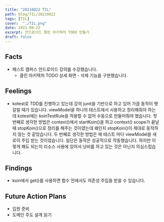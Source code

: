 ```yaml
---
title: "20210822 TIL"
path: blog/TIL/20210822
tags: [TIL]
cover:  "./TIL.png"
date: 2021-08-22
excerpt: 안드로이드 클린 아키텍처 TODO 만들기 
draft: false
---
```


## Facts

* 패스트 캠퍼스 안드로이드 강의를 수강했습니다.
    * 클린 아키텍처 TODO 상세 화면 - 삭제 기능을 구현했습니다. 


## Feelings

* kotest로 TDD를 진행하고 있는데 강의 junit을 기반으로 하고 있어 가끔 동작이 헷갈릴 때가 있습니다. viewModel을 하나의 테스트에서 사용하고 정리해줘야 하는데 kotest에는 koinTestRule을 적용할 수 없어 수동으로 만들어줘야 했습니다.  첫 번째로 생각한 방법은 context()에서 startKoin()을 하고 context() scope가 끝날 때 stopKoin()으로 정리를 해주는 것이였는데 왜인지 stopKoin()이 제대로 동작하지 않는 것 같았습니다. 두 번째로 생각한 방법은 매 테스트 마다 viewModel을 새로이 주입 받는 것이었습니다. 일단은 동작은 성공적으로 작동했습니다. 하지만 이렇게 해도 되는지 리소스 사용에 있어서 낭비를 하고 있는 것은 아닌지 의심스럽습니다. 

## Findings

* koin에서 get()를 사용하면 함수 안에서도 의존성 주입을 받을 수 있습니다.


## Future Action Plans

* 입원 준비
* 도메인 주도 설계 읽기 







